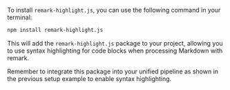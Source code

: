To install `remark-highlight.js`, you can use the following command in your terminal:

```bash
npm install remark-highlight.js
```

This will add the `remark-highlight.js` package to your project, allowing you to use syntax highlighting for code blocks when processing Markdown with remark.

Remember to integrate this package into your unified pipeline as shown in the previous setup example to enable syntax highlighting.

